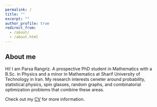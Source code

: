 ```yaml
---
permalink: /
title: ""
excerpt: ""
author_profile: true
redirect_from: 
  - /about/
  - /about.html
---
```

## About me
Hi! I am Parsa Rangriz. A prospective PhD student in Mathematics with a B.Sc. in Physics and a minor in Mathematics at Sharif University of Technology in Iran. My research interests ceneter around probability, statistical physics, spin glasses, random graphs, and combinatorial optimization problems that combine these areas.

Check out my [CV](/cv) for more information.
